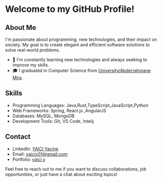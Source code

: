
# Welcome to my GitHub Profile!




## About Me

I'm passionate about programming, new technologies, and their impact on society. My goal is to create elegant and efficient software solutions to solve real-world problems.

- 🌱 I'm constantly learning new technologies and always seeking to improve my skills.
- 🎓 I graduated in Computer Science from [University/Abderrahmane Mira](http://www.univ-bejaia.dz/).

## Skills

- Programming Languages: Java,Rust,TypeScript,JavaScript,Python
- Web Frameworks: Spring, React.js ,AngularJS
- Databases: MySQL, MongoDB
- Development Tools: Git, VS Code, Intelij


## Contact

- LinkedIn: [YAICI Yacine](https://www.linkedin.com/in/yacine-yaici-022621249/)
- Email: yaiciy01@gmail.com
- Portfolio: [yaici y](https://yaici-y.netlify.app/)

Feel free to reach out to me if you want to discuss collaborations, job opportunities, or just have a chat about exciting topics!

